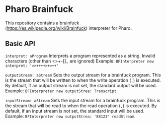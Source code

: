 # Pharo Brainfuck

This repository contains a brainfuck (https://es.wikipedia.org/wiki/Brainfuck) interpreter for Pharo.

## Basic API
 `interpret: aProgram`
 Interprets a program represented as a string. Invalid characters (other than <>+-[]., are ignored)
 Example: `BFInterpreter new interpret: '>>++++>+>++'`
 
 `outputStream: aStream`
 Sets the output stream for a brainfuck program. This is the stream that will be written to when the write operation (`.`) is executed. By default, if an output stream is not set, the standard output will be used.
 Example: `BFInterpreter new outputStrea: Transcript`.
 
 `inputStream: aStream`
 Sets the input stream for a brainfuck program. This is the stream that will be read to when the read operation (`,`) is executed. By default, if an input stream is not set, the standard input will be used.
 Example: `BFInterpreter new outputStrea: '88123' readStream`.

